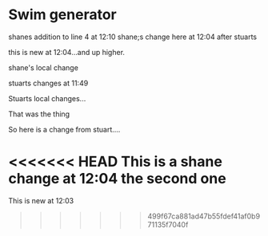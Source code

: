 

# Swim generator
shanes addition to line 4 at 12:10
shane;s  change here at 12:04 after stuarts

this is new at 12:04...and up higher.

shane's   local change

stuarts changes at 11:49

Stuarts local changes...

That was the thing


So here is a change from stuart....

<<<<<<< HEAD
This is a shane change at 12:04 the second one
=======
This is new at 12:03
>>>>>>> 499f67ca881ad47b55fdef41af0b971135f7040f

